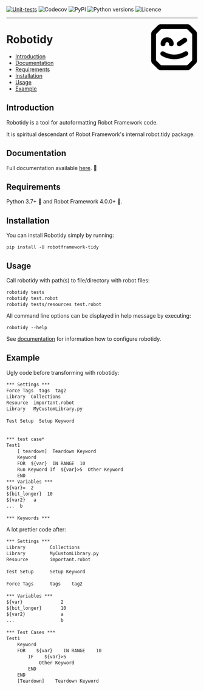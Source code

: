 [![Unit-tests](https://img.shields.io/github/workflow/status/MarketSquare/robotframework-tidy/Unit%20tests/main)](https://github.com/MarketSquare/robotframework-tidy/actions?query=workflow%3A%22Unit+tests%22 "GitHub Workflow Unit Tests Status")
![Codecov](https://img.shields.io/codecov/c/github/MarketSquare/robotframework-tidy/main "Code coverage on master branch")
![PyPI](https://img.shields.io/pypi/v/robotframework-tidy?label=version "PyPI package version")
![Python versions](https://img.shields.io/pypi/pyversions/robotframework-tidy "Supported Python versions")
![Licence](https://img.shields.io/pypi/l/robotframework-tidy "PyPI - License")

---

<img style="float:right" src="https://raw.githubusercontent.com/MarketSquare/robotframework-tidy/main/docs/source/_static/robotidy_logo_small.png">

Robotidy
===============
- [Introduction](#introduction)
- [Documentation](#documentation)
- [Requirements](#requirements)
- [Installation](#installation)
- [Usage](#usage)
- [Example](#example)

Introduction <a name="introduction"></a>
------------
Robotidy is a tool for autoformatting Robot Framework code.

It is spiritual descendant of Robot Framework's internal robot.tidy package.

Documentation <a name="documentation"></a>
-------------
Full documentation available [here](https://robotidy.readthedocs.io). :open_book:

Requirements <a name="requirements"></a>
------------

Python 3.7+ :snake: and Robot Framework 4.0.0+ :robot:.

Installation <a name="installation"></a>
------------

You can install Robotidy simply by running:
```
pip install -U robotframework-tidy
```

Usage <a name="usage"></a>
-----
Call robotidy with path(s) to file/directory with robot files:

```
robotidy tests
robotidy test.robot
robotidy tests/resources test.robot
```
    
All command line options can be displayed in help message by executing:

```
robotidy --help
```

See [documentation](https://robotidy.readthedocs.io/en/latest/configuration/index.html) for information how to configure 
robotidy.

Example <a name="example"></a>
-------
Ugly code before transforming with robotidy:
```robotframework
*** Settings ***
Force Tags  tags  tag2
Library  Collections
Resource  important.robot
Library   MyCustomLibrary.py

Test Setup  Setup Keyword


*** test case*
Test1
    [ teardown]  Teardown Keyword
    Keyword
    FOR  ${var}  IN RANGE  10
    Run Keyword If  ${var}>5  Other Keyword
    END
*** Variables ***
${var}=  2
${bit_longer}  10
${var2}   a
...  b

*** Keywords ***

```
A lot prettier code after:
```robotframework
*** Settings ***
Library         Collections
Library         MyCustomLibrary.py
Resource        important.robot

Test Setup      Setup Keyword

Force Tags      tags    tag2

*** Variables ***
${var}              2
${bit_longer}       10
${var2}             a
...                 b

*** Test Cases ***
Test1
    Keyword
    FOR    ${var}    IN RANGE    10
        IF    ${var}>5
            Other Keyword
        END
    END
    [Teardown]    Teardown Keyword

```
